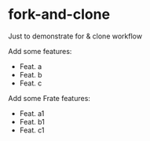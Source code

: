 # fork-and-clone
Just to demonstrate for & clone workflow

Add some features:
- Feat. a
- Feat. b
- Feat. c

Add some Frate features:

- Feat. a1
- Feat. b1
- Feat. c1

